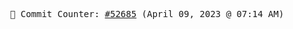<p align="center">
    <samp>
        📮 Commit Counter: <a href="https://github.com/Javascript-void0/Javascript-void0/commits/main">#52685</a> (April 09, 2023 @ 07:14 AM)
    </samp>
</p>